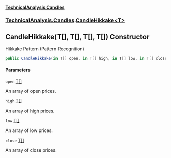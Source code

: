 #### [TechnicalAnalysis\.Candles](Atypical.TechnicalAnalysis.Candles.md 'Atypical\.TechnicalAnalysis\.Candles')
### [TechnicalAnalysis\.Candles](Atypical.TechnicalAnalysis.Candles.md#TechnicalAnalysis.Candles 'TechnicalAnalysis\.Candles').[CandleHikkake&lt;T&gt;](CandleHikkake_T_.md 'TechnicalAnalysis\.Candles\.CandleHikkake\<T\>')

## CandleHikkake\(T\[\], T\[\], T\[\], T\[\]\) Constructor

Hikkake Pattern \(Pattern Recognition\)

```csharp
public CandleHikkake(in T[] open, in T[] high, in T[] low, in T[] close);
```
#### Parameters

<a name='TechnicalAnalysis.Candles.CandleHikkake_T_.CandleHikkake(T[],T[],T[],T[]).open'></a>

`open` [T](CandleHikkake_T_.md#TechnicalAnalysis.Candles.CandleHikkake_T_.T 'TechnicalAnalysis\.Candles\.CandleHikkake\<T\>\.T')[\[\]](https://docs.microsoft.com/en-us/dotnet/api/System.Array 'System\.Array')

An array of open prices\.

<a name='TechnicalAnalysis.Candles.CandleHikkake_T_.CandleHikkake(T[],T[],T[],T[]).high'></a>

`high` [T](CandleHikkake_T_.md#TechnicalAnalysis.Candles.CandleHikkake_T_.T 'TechnicalAnalysis\.Candles\.CandleHikkake\<T\>\.T')[\[\]](https://docs.microsoft.com/en-us/dotnet/api/System.Array 'System\.Array')

An array of high prices\.

<a name='TechnicalAnalysis.Candles.CandleHikkake_T_.CandleHikkake(T[],T[],T[],T[]).low'></a>

`low` [T](CandleHikkake_T_.md#TechnicalAnalysis.Candles.CandleHikkake_T_.T 'TechnicalAnalysis\.Candles\.CandleHikkake\<T\>\.T')[\[\]](https://docs.microsoft.com/en-us/dotnet/api/System.Array 'System\.Array')

An array of low prices\.

<a name='TechnicalAnalysis.Candles.CandleHikkake_T_.CandleHikkake(T[],T[],T[],T[]).close'></a>

`close` [T](CandleHikkake_T_.md#TechnicalAnalysis.Candles.CandleHikkake_T_.T 'TechnicalAnalysis\.Candles\.CandleHikkake\<T\>\.T')[\[\]](https://docs.microsoft.com/en-us/dotnet/api/System.Array 'System\.Array')

An array of close prices\.